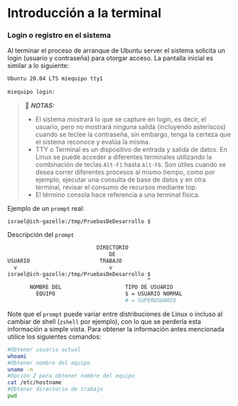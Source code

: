 # Introducción a la terminal

### Login o registro en el sistema

Al terminar el proceso de arranque de Ubuntu server el sistema solicita un login (usuario y contraseña) para otorgar acceso. La pantalla inicial es similar a lo siguiente:

```bash
Ubuntu 20.04 LTS miequipo tty1
    
miequipo login:
```


> :pencil: _**NOTAS:**_ 
> - El sistema mostrará lo que se capture en login, es decir, el usuario, pero no mostrará ninguna salida (incluyendo asteriscos) cuando se teclee la contraseña, sin embargo, tenga la certeza que el sistema reconoce y evalúa la misma. 
> - TTY o Terminal es un dispositivo de entrada y salida de datos. En Linux se puede acceder a diferentes terminales utilizando la combinación de teclas `Alt-F1` hasta `Alt-F6`. Son útiles cuando se desea correr diferentes procesos al mismo tiempo, como por ejemplo, ejecutar una consulta de base de datos y en otra terminal, revisar el consumo de recursos mediante top.
> - El término consola hace referencia a una terminal física.

Ejemplo de un `prompt` real:

	israel@ich-gazelle:/tmp/PruebasDeDesarrollo $

Descripción del `prompt`

```bash
                            DIRECTORIO
                                DE
USUARIO                      TRABAJO   
  v                             v
israel@ich-gazelle:/tmp/PruebasDeDesarrollo $
            ^                               ^   
       NOMBRE DEL                    TIPO DE USUARIO
         EQUIPO                      $ = USUARIO NORMAL
                                     # = SUPERUSUARIO
```

Note que el `prompt` puede variar entre distribuciones de Linux o incluso al cambiar de shell (`zshell` por ejemplo), con lo que se perdería esta información a simple vista. Para obtener la información antes mencionada utilice los siguientes comandos:

```bash
#Obtener usuario actual 
whoami 
#Obtener nombre del equipo 
uname -n 
#Opción 2 para obtener nombre del equipo 
cat /etc/hostname 
#Obtener directorio de trabajo 
pwd 
```